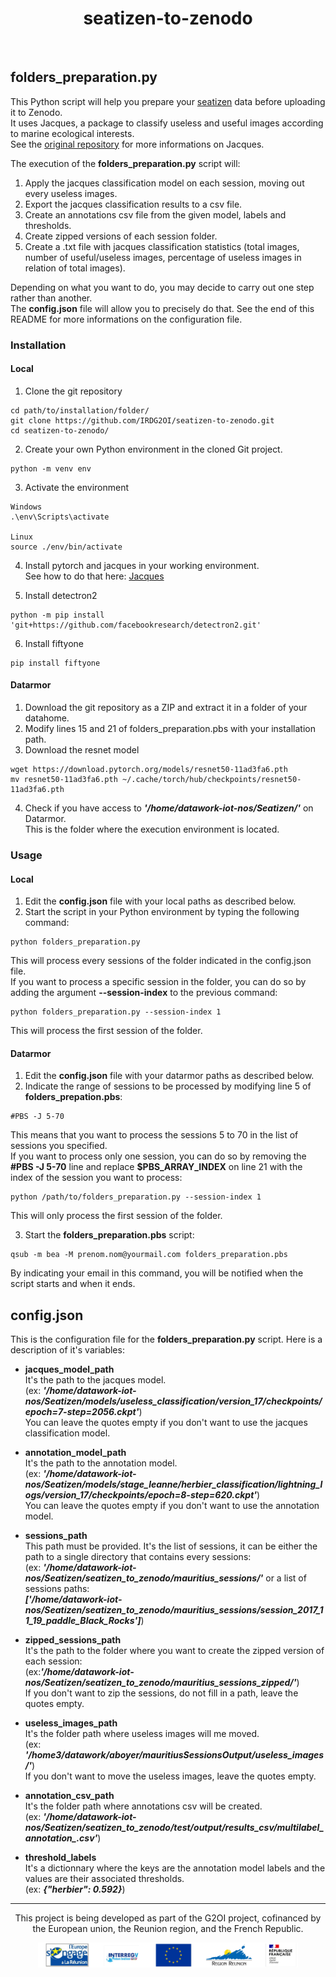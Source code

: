 <div align="center">

# seatizen-to-zenodo

</div>
</br>

## folders_preparation.py

This Python script will help you prepare your [seatizen](https://ocean-indien.ifremer.fr/Projets/Innovations-technologiques/SEATIZEN-2020-2022) data before uploading it to Zenodo. <br/>
It uses Jacques, a package to classify useless and useful images according to marine ecological interests. <br/>
See the [original repository](https://github.com/IRDG2OI/jacques) for more informations on Jacques.

The execution of the **folders_preparation.py** script will:

1. Apply the jacques classification model on each session, moving out every useless images.
2. Export the jacques classification results to a csv file.
3. Create an annotations csv file from the given model, labels and thresholds.
4. Create zipped versions of each session folder.
5. Create a .txt file with jacques classification statistics (total images, number of useful/useless images, percentage of useless images in relation of total images).

Depending on what you want to do, you may decide to carry out one step rather than another. <br/>
The **config.json** file will allow you to precisely do that. See the end of this README for more informations on the configuration file.

### Installation
#### Local
1. Clone the git repository
```
cd path/to/installation/folder/
git clone https://github.com/IRDG2OI/seatizen-to-zenodo.git
cd seatizen-to-zenodo/
```
2. Create your own Python environment in the cloned Git project.
```
python -m venv env
```
3. Activate the environment
```
Windows
.\env\Scripts\activate

Linux
source ./env/bin/activate
```
4. Install pytorch and jacques in your working environment. </br>
See how to do that here: [Jacques](https://github.com/IRDG2OI/jacques)

5. Install detectron2
```
python -m pip install 'git+https://github.com/facebookresearch/detectron2.git'
```
6. Install fiftyone
```
pip install fiftyone
```
#### Datarmor
1. Download the git repository as a ZIP and extract it in a folder of your datahome.
2. Modify lines 15 and 21 of folders_preparation.pbs with your installation path.
3. Download the resnet model
```
wget https://download.pytorch.org/models/resnet50-11ad3fa6.pth
mv resnet50-11ad3fa6.pth ~/.cache/torch/hub/checkpoints/resnet50-11ad3fa6.pth
```
4. Check if you have access to ***'/home/datawork-iot-nos/Seatizen/'*** on Datarmor. <br/>
This is the folder where the execution environment is located.
### Usage
#### Local
1. Edit the **config.json** file with your local paths as described below.
2. Start the script in your Python environment by typing the following command:
```
python folders_preparation.py
```
This will process every sessions of the folder indicated in the config.json file. <br/>
If you want to process a specific session in the folder, you can do so by adding the argument **--session-index** to the previous command:
```
python folders_preparation.py --session-index 1
``` 
This will process the first session of the folder.

#### Datarmor
1. Edit the **config.json** file with your datarmor paths as described below.
2. Indicate the range of sessions to be processed by modifying line 5 of **folders_prepation.pbs**:
```
#PBS -J 5-70
```
This means that you want to process the sessions 5 to 70 in the list of sessions you specified. <br/>
If you want to process only one session, you can do so by removing the **#PBS -J 5-70** line and replace **$PBS_ARRAY_INDEX** on line 21 with the index of the session you want to process:
```
python /path/to/folders_preparation.py --session-index 1
```
This will only process the first session of the folder.

3. Start the **folders_preparation.pbs** script:
```
qsub -m bea -M prenom.nom@yourmail.com folders_preparation.pbs
```
By indicating your email in this command, you will be notified when the script starts and when it ends.

## config.json
This is the configuration file for the **folders_preparation.py** script. Here is a description of it's variables:

- **jacques_model_path** <br/>
It's the path to the jacques model. <br/>
(ex: ***'/home/datawork-iot-nos/Seatizen/models/useless_classification/version_17/checkpoints/epoch=7-step=2056.ckpt'***) <br/>
You can leave the quotes empty if you don't want to use the jacques classification model.

- **annotation_model_path** <br/>
It's the path to the annotation model. <br/>
(ex: ***'/home/datawork-iot-nos/Seatizen/models/stage_leanne/herbier_classification/lightning_logs/version_17/checkpoints/epoch=8-step=620.ckpt'***) <br/>
You can leave the quotes empty if you don't want to use the annotation model.

- **sessions_path** <br/>
This path must be provided. It's the list of sessions, it can be either the path to a single directory that contains every sessions: <br/>
(ex: ***'/home/datawork-iot-nos/Seatizen/seatizen_to_zenodo/mauritius_sessions/'*** or a list of sessions paths: <br/>
***['/home/datawork-iot-nos/Seatizen/seatizen_to_zenodo/mauritius_sessions/session_2017_11_19_paddle_Black_Rocks']***)

- **zipped_sessions_path** <br/>
It's the path to the folder where you want to create the zipped version of each session: <br/>
(ex:***'/home/datawork-iot-nos/Seatizen/seatizen_to_zenodo/mauritius_sessions_zipped/'***) <br/>
If you don't want to zip the sessions, do not fill in a path, leave the quotes empty.

- **useless_images_path** <br/>
It's the folder path where useless images will me moved. <br/>
(ex: ***'/home3/datawork/aboyer/mauritiusSessionsOutput/useless_images/'***) <br/>
If you don't want to move the useless images, leave the quotes empty.

- **annotation_csv_path** <br/>
It's the folder path where annotations csv will be created.<br/>(ex: ***'/home/datawork-iot-nos/Seatizen/seatizen_to_zenodo/test/output/results_csv/multilabel_annotation_.csv'***)

- **threshold_labels** <br/>
It's a dictionnary where the keys are the annotation model labels and the values are their associated thresholds. <br/>
(ex: ***{"herbier": 0.592}***)

---
<div align="center">

This project is being developed as part of the G2OI project, cofinanced by the European union, the Reunion region, and the French Republic.

<img src="https://github.com/IRDG2OI/seatizen-to-zenodo/blob/main/docs/logos_partenaires.png?raw=True" height="40px">

</div>
